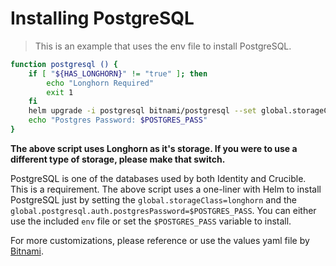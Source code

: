 # Installing PostgreSQL

> This is an example that uses the env file to install PostgreSQL.

```bash
function postgresql () {
    if [ "${HAS_LONGHORN}" != "true" ]; then
        echo "Longhorn Required"
        exit 1
    fi
    helm upgrade -i postgresql bitnami/postgresql --set global.storageClass=longhorn --set global.postgresql.auth.postgresPassword=$POSTGRES_PASS
    echo "Postgres Password: $POSTGRES_PASS"
}
```

**The above script uses Longhorn as it's storage. If you were to use a different type of storage, please make that switch.**

PostgreSQL is one of the databases used by both Identity and Crucible. This is a requirement. The above script uses a one-liner with Helm to install PostgreSQL just by setting the `global.storageClass=longhorn` and the `global.postgresql.auth.postgresPassword=$POSTGRES_PASS`. You can either use the included `env` file or set the `$POSTGRES_PASS` variable to install.

For more customizations, please reference or use the values yaml file by [Bitnami](https://github.com/bitnami/charts/blob/main/bitnami/postgresql/values.yaml).